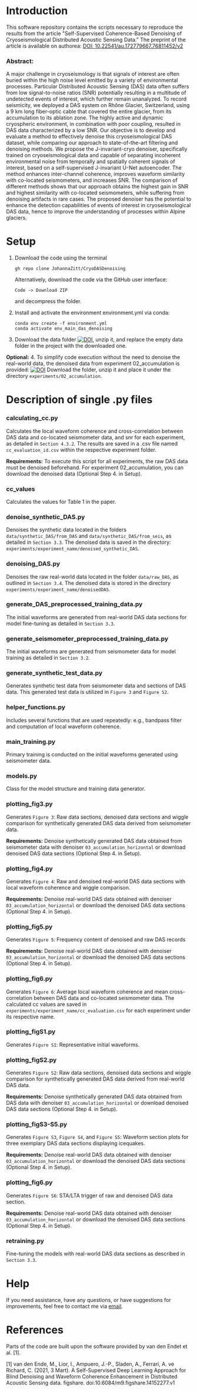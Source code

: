 


# Introduction 


This software repository contains the scripts necessary to reproduce the results from the article "Self-Supervised 
Coherence-Based Denoising of Cryoseismological Distributed Acoustic Sensing Data." The preprint of the article is available 
on authorea: [DOI: 10.22541/au.172779667.76811452/v2](https://doi.org/10.22541/au.172779667.76811452/v2)


### Abstract:

A major challenge in cryoseismology is that signals of interest are often buried within the high noise level emitted by a variety of environmental processes. Particular Distributed Acoustic Sensing (DAS) data often suffers from low signal-to-noise ratios (SNR) potentially resulting in a multitude of undetected events of interest, which further remain unanalyzed. To record seismicity, we deployed a DAS system on Rhône Glacier, Switzerland, using a 9 km long fiber-optic cable that covered the entire glacier, from its accumulation to its ablation zone. The highly active and dynamic cryospheric environment, in combination with poor coupling, resulted in DAS data characterized by a low SNR. Our objective is to develop and evaluate a method to effectively denoise this cryoseismological DAS dataset, while comparing our approach to state-of-the-art filtering and denoising methods. We propose the J-invariant-cryo denoiser, specifically trained on cryoseismological data and capable of separating incoherent environmental noise from temporally and spatially coherent signals of interest, based on a self-supervised J-invariant U-Net autoencoder. The method enhances inter-channel coherence, improves waveform similarity with co-located seismometers, and increases SNR. The comparison of different methods shows that our approach obtains the highest gain in SNR and highest similarity with co-located seismometers, while suffering from denoising artifacts in rare cases. The proposed denoiser has the potential to enhance the detection capabilities of events of interest in cryoseismological DAS data, hence to improve the understanding of processes within Alpine glaciers. 




# Setup

1. Download the code using the terminal

       gh repo clone JohannaZitt/CryoDASDenoising
    Alternatively, download the code via the GitHub user interface:

       Code -> Download ZIP

    and decompress the folder.


2. Install and activate the environment environment.yml via conda:

       conda env create -f environment.yml
       conda activate env_main_das_denoising

3. Download the data folder [![DOI](https://zenodo.org/badge/DOI/10.5281/zenodo.14998653.svg)](https://doi.org/10.5281/zenodo.14998653), 
   unzip it, and replace the empty data folder in the project with the downloaded one.

**Optional:**
4. To simplify code execution without the need to denoise the real-world data, the denoised data from experiment 
   02_accumulation is provided: [![DOI](https://zenodo.org/badge/DOI/10.5281/zenodo.14999918.svg)](https://doi.org/10.5281/zenodo.14999918)
   Download the folder, unzip it and place it under the directory `experiments/02_accumulation`.




# Description of single .py files

### calculating_cc.py

Calculates the local waveform coherence and cross-correlation between DAS data and co-located seismometer data, and snr for each 
experiment, as detailed in `Section 4.3.2`. The results are saved in a .csv file named `cc_evaluation_id.csv` 
within the respective experiment folder.

**Requirements:** To execute this script for all experiments, the raw DAS data must be denoised beforehand. 
For experiment 02_accumulation, you can download the denoised data (Optional Step 4. in Setup).


### cc_values

Calculates the values for Table 1 in the paper. 



### denoise_synthetic_DAS.py

Denoises the synthetic data located in the folders `data/synthetic_DAS/from_DAS` and `data/synthetic_DAS/from_seis`, 
as detailed in `Section 3.3`. The denoised data is saved in the directory: `experiments/experiment_name/denoised_synthetic_DAS`.


### denoising_DAS.py

Denoises the raw real-world data located in the folder `data/raw_DAS`, as outlined in `Section 3.4`. 
The denoised data is stored in the directory `experiments/experiment_name/denoisedDAS`.


### generate_DAS_preprocessed_training_data.py

The initial waveforms are generated from real-world DAS data sections for model fine-tuning as detailed in `Section 3.3`.


### generate_seismometer_preprocessed_training_data.py

The initial waveforms are generated from seismometer data for model training as detailed in `Section 3.2`.


### generate_synthetic_test_data.py

Generates synthetic test data from seismometer data and sections of DAS data. This generated test data is utilized in `Figure 3` and `Figure S2`.


### helper_functions.py

Includes several functions that are used repeatedly: e.g., bandpass filter and computation of local waveform coherence.


### main_training.py

Primary training is conducted on the initial waveforms generated using seismometer data.


### models.py

Class for the model structure and training data generator.


### plotting_fig3.py

Generates `Figure 3`: Raw data sections, denoised data sections and wiggle comparison for synthetically generated DAS data 
derived from seismometer data.

**Requirements:** Denoise synthetically generated DAS data obtained from seismometer data with denoiser 
`03_accumulation_horizontal` or download denoised DAS data sections (Optional Step 4. in Setup).


### plotting_fig4.py

Generates `Figure 4`: Raw and denoised real-world DAS data sections with local waveform coherence and wiggle comparison.

**Requirements:** Denoise real-world DAS data obtained with denoiser `03_accumulation_horizontal` or download the 
denoised DAS data sections (Optional Step 4. in Setup).


### plotting_fig5.py

Generates `Figure 5`: Frequency content of denoised and raw DAS records

**Requirements:**  Denoise real-world DAS data obtained with denoiser `03_accumulation_horizontal` or download the 
denoised DAS data sections (Optional Step 4. in Setup).


### plotting_fig6.py

Generates `Figure 6`: Average local waveform coherence and mean cross-correlation between DAS data and co-located seismometer data. 
The calculated cc values are saved in `experiments/experiment_name/cc_evaluation.csv` for each experiment under its respective name.


### plotting_figS1.py

Generates `Figure S1`: Representative initial waveforms.


### plotting_figS2.py

Generates `Figure S2`: Raw data sections, denoised data sections and wiggle comparison for synthetically generated DAS data 
derived from real-world DAS data.

**Requirements:** Denoise synthetically generated DAS data obtained from DAS data with denoiser 
`03_accumulation_horizontal` or download denoised DAS data sections (Optional Step 4. in Setup).


### plotting_figS3-S5.py

Generates `Figure S3`, `Figure S4`, and `Figure S5`: Waveform section plots for three exemplary DAS data sections displaying icequakes.

**Requirements:** Denoise real-world DAS data obtained with denoiser `03_accumulation_horizontal` or download the 
denoised DAS data sections (Optional Step 4. in Setup).


### plotting_fig6.py

Generates `Figure S6`: STA/LTA trigger of raw and denoised DAS data section. 

**Requirements:** Denoise real-world DAS data obtained with denoiser `03_accumulation_horizontal` or download the 
denoised DAS data sections (Optional Step 4. in Setup).


### retraining.py

Fine-tuning the models with real-world DAS data sections as described in `Section 3.3`.




# Help
If you need assistance, have any questions, or have suggestions for improvements, feel free to contact me via [email](mailto:johanna.zitt@uni-leipzig.de).



# References
Parts of the code are built upon the software provided by van den Endet et al. [1].

[1] van den Ende, M., Lior, I., Ampuero, J.-P., Sladen, A., Ferrari, A. ve Richard, C. (2021, 3 Mart). A Self-Supervised Deep Learning Approach for Blind Denoising and Waveform Coherence Enhancement in Distributed Acoustic Sensing data. figshare. doi:10.6084/m9.figshare.14152277.v1
